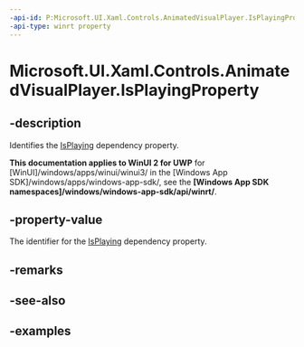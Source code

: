 ```yaml
---
-api-id: P:Microsoft.UI.Xaml.Controls.AnimatedVisualPlayer.IsPlayingProperty
-api-type: winrt property
---
```


<!-- Property syntax.
public DependencyProperty IsPlayingProperty { get; }
-->

# Microsoft.UI.Xaml.Controls.AnimatedVisualPlayer.IsPlayingProperty

## -description

Identifies the [IsPlaying](animatedvisualplayer_isplaying.md) dependency property.

**This documentation applies to WinUI 2 for UWP** for [WinUI]/windows/apps/winui/winui3/ in the [Windows App SDK]/windows/apps/windows-app-sdk/, see the **[Windows App SDK namespaces]/windows/windows-app-sdk/api/winrt/**.

## -property-value

The identifier for the [IsPlaying](animatedvisualplayer_isplaying.md) dependency property.

## -remarks

## -see-also

## -examples

